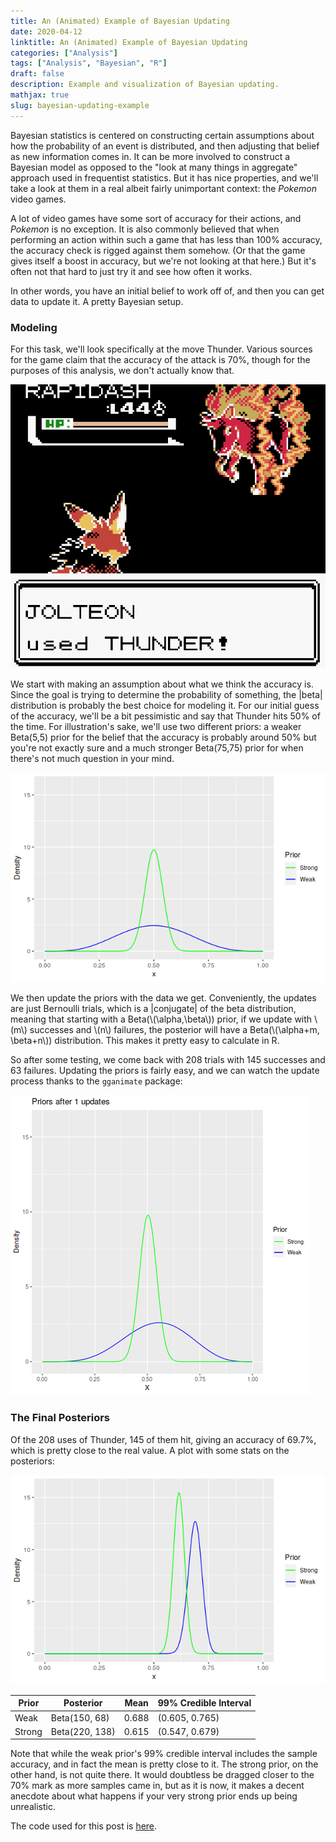 ```yaml
---
title: An (Animated) Example of Bayesian Updating
date: 2020-04-12
linktitle: An (Animated) Example of Bayesian Updating
categories: ["Analysis"]
tags: ["Analysis", "Bayesian", "R"]
draft: false
description: Example and visualization of Bayesian updating.
mathjax: true
slug: bayesian-updating-example
---
```


Bayesian statistics is centered on constructing certain assumptions about how the probability of an event is distributed, and then adjusting that belief as new information comes in.  It can be more involved to construct a Bayesian model as opposed to the "look at many things in aggregate" approach used in frequentist statistics.  But it has nice properties, and we'll take a look at them in a real albeit fairly unimportant context: the *Pokemon* video games.

<!--more-->

A lot of video games have some sort of accuracy for their actions, and *Pokemon* is no exception.  It is also commonly believed that when performing an action within such a game that has less than 100% accuracy, the accuracy check is rigged against them somehow.  (Or that the game gives itself a boost in accuracy, but we're not looking at that here.)  But it's often not that hard to just try it and see how often it works.

In other words, you have an initial belief to work off of, and then you can get data to update it.  A pretty Bayesian setup.

### Modeling

For this task, we'll look specifically at the move Thunder.  Various sources for the game claim that the accuracy of the attack is 70%, though for the purposes of this analysis, we don't actually know that.

![Screenshot of a use of Thunder in Pokemon Crystal.](images/screenshot.png)

We start with making an assumption about what we think the accuracy is.  Since the goal is trying to determine the probability of something, the |beta| distribution is probably the best choice for modeling it.  For our initial guess of the accuracy, we'll be a bit pessimistic and say that Thunder hits 50% of the time.  For illustration's sake, we'll use two different priors: a weaker Beta(5,5) prior for the belief that the accuracy is probably around 50% but you're not exactly sure and a much stronger Beta(75,75) prior for when there's not much question in your mind.

![Prior distributions.](images/priors.png)

We then update the priors with the data we get.  Conveniently, the updates are just Bernoulli trials, which is a |conjugate| of the beta distribution, meaning that starting with a Beta(\\(\alpha,\beta\\)) prior, if we update with \\(m\\) successes and \\(n\\) failures, the posterior will have a Beta(\\(\alpha+m, \beta+n\\)) distribution.  This makes it pretty easy to calculate in R.

So after some testing, we come back with 208 trials with 145 successes and 63 failures.  Updating the priors is fairly easy, and we can watch the update process thanks to the `gganimate` package:

![Updating priors.](images/updating_priors.gif)

### The Final Posteriors

Of the 208 uses of Thunder, 145 of them hit, giving an accuracy of 69.7%, which is pretty close to the real value.  A plot with some stats on the posteriors:

![Posterior distributions.](images/posteriors.png)

| Prior  | Posterior      | Mean  | 99% Credible Interval |
| ------ | -------------- | ----- | --------------------- |
| Weak   | Beta(150, 68)  | 0.688 | (0.605, 0.765)        |
| Strong | Beta(220, 138) | 0.615 | (0.547, 0.679)        |

Note that while the weak prior's 99% credible interval includes the sample accuracy, and in fact the mean is pretty close to it.  The strong prior, on the other hand, is not quite there.  It would doubtless be dragged closer to the 70% mark as more samples came in, but as it is now, it makes a decent anecdote about what happens if your very strong prior ends up being unrealistic.

The code used for this post is [here](code.R).
